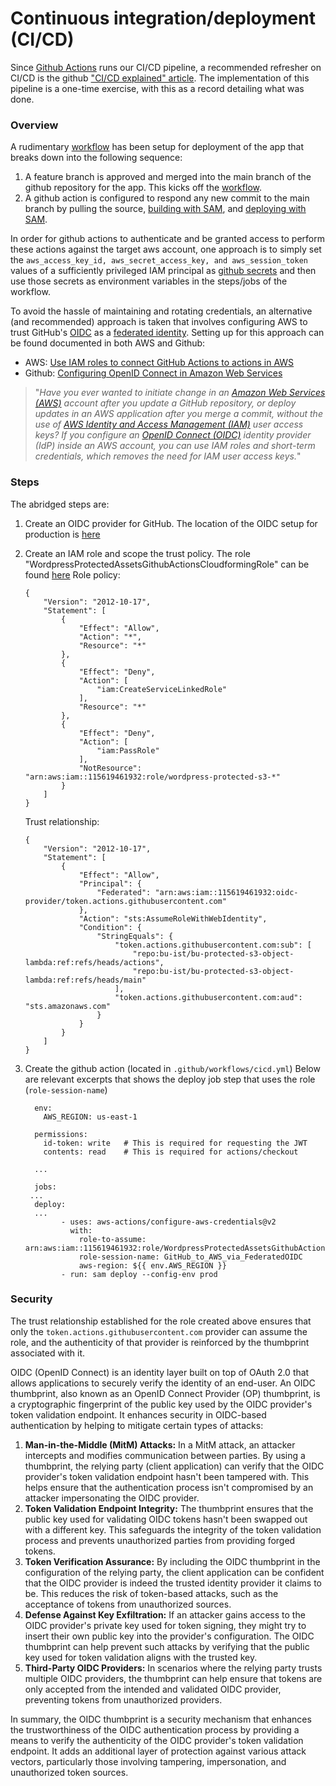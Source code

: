 # Continuous integration/deployment (CI/CD)

Since [Github Actions](https://docs.github.com/actions) runs our CI/CD pipeline, a recommended refresher on CI/CD is the github ["CI/CD explained" article](https://resources.github.com/ci-cd/).
The implementation of this pipeline is a one-time exercise, with this as a record detailing what was done.

### Overview

A rudimentary [workflow](https://docs.github.com/en/actions/using-workflows/about-workflows#about-workflows) has been setup for deployment of the app that breaks down into the following sequence:

1. A feature branch is approved and merged into the main branch of the github repository for the app.
   This kicks off the [workflow](https://docs.github.com/en/actions/using-workflows/about-workflows#about-workflows).
2. A github action is configured to respond any new commit to the main branch by pulling the source, [building with SAM](https://docs.aws.amazon.com/serverless-application-model/latest/developerguide/sam-cli-command-reference-sam-build.html), and [deploying with SAM](https://docs.aws.amazon.com/serverless-application-model/latest/developerguide/sam-cli-command-reference-sam-deploy.html).

In order for github actions to authenticate and be granted access to perform these actions against the target aws account, one approach is to simply set the `aws_access_key_id, aws_secret_access_key, and aws_session_token` values of a sufficiently privileged IAM principal as [github secrets](https://github.com/bu-ist/bu-protected-s3-object-lambda/settings/secrets/actions) and then use those secrets as environment variables in the steps/jobs of the workflow.

To avoid the hassle of maintaining and rotating credentials, an alternative (and recommended) approach is taken that involves configuring AWS to trust GitHub's [OIDC](https://auth0.com/docs/authenticate/protocols/openid-connect-protocol#what-is-openid-connect-oidc-) as a [federated identity](https://aws.amazon.com/identity/federation/). Setting up for this approach can be found documented in both AWS and Github:

- AWS: [Use IAM roles to connect GitHub Actions to actions in AWS](https://aws.amazon.com/blogs/security/use-iam-roles-to-connect-github-actions-to-actions-in-aws/)
- Github: [Configuring OpenID Connect in Amazon Web Services](https://docs.github.com/en/actions/deployment/security-hardening-your-deployments/configuring-openid-connect-in-amazon-web-services)

> "*Have you ever wanted to initiate change in an [Amazon Web Services (AWS)](https://aws.amazon.com/) account after you update a GitHub repository, or deploy updates in an AWS application after you merge a commit, without the use of [AWS Identity and Access Management (IAM)](https://aws.amazon.com/iam/) user access keys? If you configure an [OpenID Connect (OIDC)](https://openid.net/connect/) identity provider (IdP) inside an AWS account, you can use IAM roles and short-term credentials, which removes the need for IAM user access keys.*"

### Steps

The abridged steps are:

1. Create an OIDC provider for GitHub.
   The location of the OIDC setup for production is [here](https://us-east-1.console.aws.amazon.com/iamv2/home?region=us-east-1#/identity_providers/details/OPENID/arn%3Aaws%3Aiam%3A%3A115619461932%3Aoidc-provider%2Ftoken.actions.githubusercontent.com)

2. Create an IAM role and scope the trust policy.
   The role "WordpressProtectedAssetsGithubActionsCloudformingRole" can be found [here](https://us-east-1.console.aws.amazon.com/iamv2/home?region=us-east-1#/roles/details/WordpressProtectedAssetsGithubActionsCloudformingRole?section=permissions)
   Role policy:

   ```
   {
       "Version": "2012-10-17",
       "Statement": [
           {
               "Effect": "Allow",
               "Action": "*",
               "Resource": "*"
           },
           {
               "Effect": "Deny",
               "Action": [
                   "iam:CreateServiceLinkedRole"
               ],
               "Resource": "*"
           },
           {
               "Effect": "Deny",
               "Action": [
                   "iam:PassRole"
               ],
               "NotResource": "arn:aws:iam::115619461932:role/wordpress-protected-s3-*"
           }
       ]
   }
   ```

   Trust relationship:

   ```
   {
       "Version": "2012-10-17",
       "Statement": [
           {
               "Effect": "Allow",
               "Principal": {
                   "Federated": "arn:aws:iam::115619461932:oidc-provider/token.actions.githubusercontent.com"
               },
               "Action": "sts:AssumeRoleWithWebIdentity",
               "Condition": {
                   "StringEquals": {
                       "token.actions.githubusercontent.com:sub": [
                           "repo:bu-ist/bu-protected-s3-object-lambda:ref:refs/heads/actions",
                           "repo:bu-ist/bu-protected-s3-object-lambda:ref:refs/heads/main"
                       ],
                       "token.actions.githubusercontent.com:aud": "sts.amazonaws.com"
                   }
               }
           }
       ]
   }
   ```

3. Create the github action (located in `.github/workflows/cicd.yml`)
   Below are relevant excerpts that shows the deploy job step that uses the role (`role-session-name`)

   ```
     env:
       AWS_REGION: us-east-1
     
     permissions: 
       id-token: write   # This is required for requesting the JWT
       contents: read    # This is required for actions/checkout
   
     ...
     
     jobs:
   	...
   	 deploy:
   	 ...
           - uses: aws-actions/configure-aws-credentials@v2
             with: 
               role-to-assume: arn:aws:iam::115619461932:role/WordpressProtectedAssetsGithubActionsCloudformingRole
               role-session-name: GitHub_to_AWS_via_FederatedOIDC
               aws-region: ${{ env.AWS_REGION }}
           - run: sam deploy --config-env prod
   ```

### Security

The trust relationship established for the role created above ensures that only the `token.actions.githubusercontent.com` provider can assume the role, and the authenticity of that provider is reinforced by the thumbprint associated with it.

OIDC (OpenID Connect) is an identity layer built on top of OAuth 2.0 that allows applications to securely verify the identity of an end-user. An OIDC thumbprint, also known as an OpenID Connect Provider (OP) thumbprint, is a cryptographic fingerprint of the public key used by the OIDC provider's token validation endpoint. It enhances security in OIDC-based authentication by helping to mitigate certain types of attacks:

1. **Man-in-the-Middle (MitM) Attacks:** In a MitM attack, an attacker intercepts and modifies communication between parties. By using a thumbprint, the relying party (client application) can verify that the OIDC provider's token validation endpoint hasn't been tampered with. This helps ensure that the authentication process isn't compromised by an attacker impersonating the OIDC provider.
2. **Token Validation Endpoint Integrity:** The thumbprint ensures that the public key used for validating OIDC tokens hasn't been swapped out with a different key. This safeguards the integrity of the token validation process and prevents unauthorized parties from providing forged tokens.
3. **Token Verification Assurance:** By including the OIDC thumbprint in the configuration of the relying party, the client application can be confident that the OIDC provider is indeed the trusted identity provider it claims to be. This reduces the risk of token-based attacks, such as the acceptance of tokens from unauthorized sources.
4. **Defense Against Key Exfiltration:** If an attacker gains access to the OIDC provider's private key used for token signing, they might try to insert their own public key into the provider's configuration. The OIDC thumbprint can help prevent such attacks by verifying that the public key used for token validation aligns with the trusted key.
5. **Third-Party OIDC Providers:** In scenarios where the relying party trusts multiple OIDC providers, the thumbprint can help ensure that tokens are only accepted from the intended and validated OIDC provider, preventing tokens from unauthorized providers.

In summary, the OIDC thumbprint is a security mechanism that enhances the trustworthiness of the OIDC authentication process by providing a means to verify the authenticity of the OIDC provider's token validation endpoint. It adds an additional layer of protection against various attack vectors, particularly those involving tampering, impersonation, and unauthorized token sources.